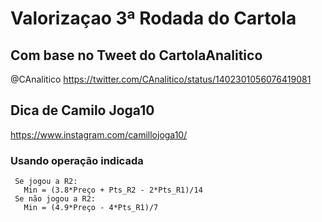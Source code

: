 # Valorizaçao 3ª Rodada do Cartola

## Com base no Tweet do CartolaAnalitico
@CAnalitico
https://twitter.com/CAnalitico/status/1402301056076419081

## Dica de Camilo Joga10
https://www.instagram.com/camillojoga10/


### Usando operação indicada

~~~
 Se jogou a R2:
   Min = (3.8*Preço + Pts_R2 - 2*Pts_R1)/14
 Se não jogou a R2:
   Min = (4.9*Preço - 4*Pts_R1)/7
 ~~~
